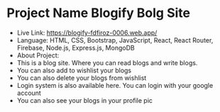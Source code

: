 # Project Name Blogify Bolg Site
- Live Link: https://blogify-fdfiroz-0006.web.app/
- Language: HTML, CSS, Bootstrap, JavaScript, React, React Router, Firebase, Node.js, Express.js, MongoDB
- About Project: 
- This is a blog site. Where you can read blogs and write blogs. 
- You can also add to wishlist your blogs
- You can also delete your blogs from wishlist
- Login system is also available here. You can login with your google account
- You can also see your blogs in your profile pic 
